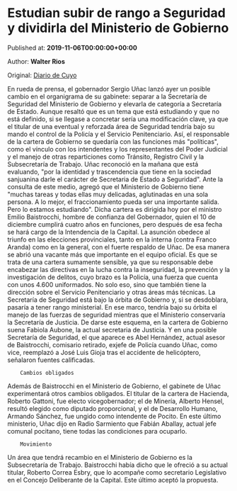 
# Estudian subir de rango a Seguridad y dividirla del Ministerio de Gobierno

Published at: **2019-11-06T00:00:00+00:00**

Author: **Walter Rios**

Original: [Diario de Cuyo](https://www.diariodecuyo.com.ar/politica/Estudian-subir-de-rango-a-Seguridad-y-dividirla-del-Ministerio-de-Gobierno-20191105-0117.html)

En rueda de prensa, el gobernador Sergio Uñac lanzó ayer un posible cambio en el organigrama de su gabinete: separar a la Secretaría de Seguridad del Ministerio de Gobierno y elevarla de categoría a Secretaría de Estado. Aunque resaltó que es un tema que está estudiando y que no está definido, si se llegase a concretar sería una modificación clave, ya que el titular de una eventual y reforzada área de Seguridad tendría bajo su mando el control de la Policía y el Servicio Penitenciario. Así, el responsable de la cartera de Gobierno se quedaría con las funciones más "políticas", como el vínculo con los intendentes y los representantes del Poder Judicial y el manejo de otras reparticiones como Tránsito, Registro Civil y la Subsecretaría de Trabajo.
Uñac reconoció en la mañana que está evaluando, "por la identidad y trascendencia que tiene en la sociedad sanjuanina darle el carácter de Secretaria de Estado a Seguridad". Ante la consulta de este medio, agregó que el Ministerio de Gobierno tiene "muchas tareas y todas ellas muy delicadas, aglutinadas en una sola persona. A lo mejor, el fraccionamiento pueda ser una importante salida. Pero lo estamos estudiando".
Dicha cartera es dirigida hoy por el ministro Emilio Baistrocchi, hombre de confianza del Gobernador, quien el 10 de diciembre cumplirá cuatro años en funciones, pero después de esa fecha se hará cargo de la Intendencia de la Capital. La asunción obedece al triunfo en las elecciones provinciales, tanto en la interna (contra Franco Aranda) como en la general, con el fuerte respaldo de Uñac. De esa manera se abrió una vacante más que importante en el equipo oficial. Es que se trata de una cartera sumamente sensible, ya que su responsable debe encabezar las directivas en la lucha contra la inseguridad, la prevención y la investigación de delitos, cuyo brazo es la Policía, una fuerza que cuenta con unos 4.600 uniformados. No solo eso, sino que también tiene la dirección sobre el Servicio Penitenciario y otras áreas más técnicas.
La Secretaría de Seguridad está bajo la órbita de Gobierno y, si se desdoblara, pasaría a tener rango ministerial. En ese marco, tendría bajo su órbita el manejo de las fuerzas de seguridad mientras que el Ministerio conservaría la Secretaría de Justicia. De darse este esquema, en la cartera de Gobierno suena Fabiola Aubone, la actual secretaria de Justicia. Y en una posible Secretaría de Seguridad, el que aparece es Abel Hernández, actual asesor de Baistrocchi, comisario retirado, exjefe de Policía cuando Uñac, como vice, reemplazó a José Luis Gioja tras el accidente de helicóptero, señalaron fuentes calificadas.

        Cambios obligados
      
Además de Baistrocchi en el Ministerio de Gobierno, el gabinete de Uñac experimentará otros cambios obligados. El titular de la cartera de Hacienda, Roberto Gattoni, fue electo vicegobernador; el de Minería, Alberto Hensel, resultó elegido como diputado proporcional, y el de Desarrollo Humano, Armando Sánchez, fue ungido como intendente de Pocito. En este último ministerio, Uñac dijo en Radio Sarmiento que Fabián Aballay, actual jefe comunal pocitano, tiene todas las condiciones para ocuparlo.

        Movimiento
      
Un área que tendrá recambio en el Ministerio de Gobierno es la Subsecretaría de Trabajo. Baistrocchi había dicho que le ofreció a su actual titular, Roberto Correa Esbry, que lo acompañe como secretario Legislativo en el Concejo Deliberante de la Capital. Este último aceptó la propuesta.
